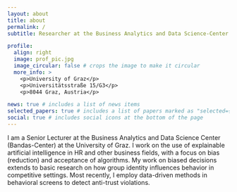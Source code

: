 ```yaml
---
layout: about
title: about
permalink: /
subtitle: Researcher at the Business Analytics and Data Science-Center at the Unviersity of Graz

profile:
  align: right
  image: prof_pic.jpg
  image_circular: false # crops the image to make it circular
  more_info: >
    <p>University of Graz</p>
    <p>Universitätsstraße 15/G3</p>
    <p>8044 Graz, Austria</p>

news: true # includes a list of news items
selected_papers: true # includes a list of papers marked as "selected={true}"
social: true # includes social icons at the bottom of the page
---
```



I am a Senior Lecturer at the Business Analytics and Data Science Center (Bandas-Center) at the University of Graz. I work on the use of explainable artificial intelligence in HR and other business fields, with a focus on bias (reduction) and acceptance of algorithms. My work on biased decisions extends to basic research on how group identity influences behavior in competitive settings. Most recently, I employ data-driven methods in behavioral screens to detect anti-trust violations.
